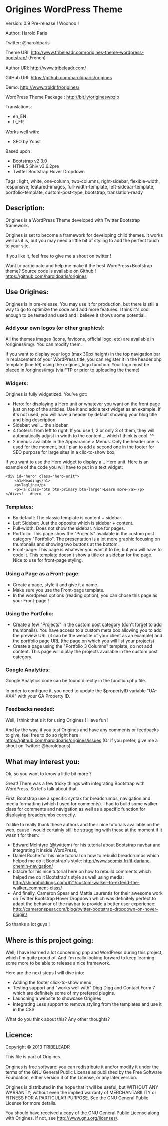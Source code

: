 Origines WordPress Theme
========================

Version: 0.9 Pre-release ! Woohoo !

Author: Harold Paris

Twitter: @haroldparis

Theme URI: http://www.tribeleadr.com/origines-theme-wordpress-bootstrap/ (French)

Author URI: http://www.tribeleadr.com/

GitHub URI: https://github.com/haroldparis/origines

Demo: http://www.trbldr.fr/origines/

WordPress Theme Package : http://bit.ly/origineswpzip

Translations:
- en_EN
- fr_FR

Works well with:
- SEO by Yoast

Based upon :
- Bootstrap v2.3.0
- HTML5 Shiv v3.6.2pre
- Twitter Bootstrap Hover Dropdown

Tags : light, white, one-column, two-columns, right-sidebar, flexible-width, 
responsive, featured-images, full-width-template, left-sidebar-template, 
portfolio-template, custom-post-type, bootstrap, translation-ready

Description:
------------

Origines is a WordPress Theme developed with Twitter Bootstrap framework.

Origines is set to become a framework for developing child themes.
It works well as it is, but you may need a little bit of styling to add
the perfect touch to your site.

If you like it, feel free to give me a shout on twitter !

Want to participate and help me make it the best WordPress+Bootstrap theme?
Source code is available on Github ! https://github.com/haroldparis/origines

Use Origines:
-------------

Origines is in pre-release. You may use it for production, but there is still a 
way to go to optimize the code and add more features. I think it's cool enough to 
be tested and used and I believe it shows some potential.

### Add your own logos (or other graphics):

All the themes images (icons, favicons, official logo, etc) are available in /origines/img/.
You can modify them. 

If you want to display your logo (max 30px height) in the top
navigation bar in replacement of your WordPress title, you can register it in the
header.php template (line 59) using the origines_logo function. 
Your logo must be placed in /origines/img/ (via FTP or prior to
uploading the theme)

### Widgets:

Origines is fully widgetized. You've got:
- Hero: for displaying a Hero unit or whatever you want on the front page just on top
of the articles. Use it and add a text widget as an example. If it's not used, you will 
have a header by default showing your blog title and blog description.
- Sidebar: well... the sidebar.
- 4 footers: from left to right. If you use 1, 2 or only 3 of them, they will 
automatically adjust in width to the content... which I think is cool. ^^
- 2 menus: available in the Appearance > Menus. Only the header one is used for the
moment, but I plan to add a second one in the footer for SEO purpose for large sites
in a clic-to-show box.

If you want to use the Hero widget to display a... Hero unit. Here is an example 
of the code you will have to put in a text widget:

	<div id="hero" class="hero-unit">
		<h1>Heading</h1>
		<p>Tagline</p>
		<p><a class="btn btn-primary btn-large">Learn more</a></p>
	</div><!-- #hero -->

### Templates:

- By default: The classic template is content + sidebar.
- Left Sidebar: Just the opposite which is sidebar + content.
- Full-width: Does not show the sidebar. Nice for pages.
- Portfolio: This page show the "Projects" available in the custom post category "Portfolio".
The presentation is a lot more graphic focusing on thumbnails and showing two buttons at the
bottom.
- Front-page: This page is whatever you want it to be, but you will have to code it. This
template doesn't show a title or a sidebar for the page. Nice to use for front-page styling.

### Using a Page as a Front-page:

- Create a page, style it and give it a name. 
- Make sure you use the Front-page template.
- In the wordpress options (reading option), you can chose this page as your Front-page !

### Using the Portfolio:

- Create a few "Projects" in the custom post category (don't forget to add thumbnails). You
have access to a custom meta box allowing you to add the preview URL (it can be the website of
your client as an example) and the portfolio page URL (the page on which you will list your
projects)
- Create a page using the "Portfolio 3 Columns" template, do not add content. This page will
diplay the projects available in the custom post category.

### Google Analytics:

Google Analytics code can be found directly in the function.php file. 

In order to configure it, you need to update the $propertyID variable "UA-XXX" with your 
GA Property ID.

### Feedbacks needed:

Well, I think that's it for using Origines ! Have fun !

And by the way, if you test Origines and have any comments or feedbacks to give, feel
free to do so right here : https://github.com/haroldparis/origines/issues
(Or if you prefer, give me a shout on Twitter: @haroldparis)

What may interest you:
----------------------

Ok, so you want to know a little bit more ?

Great! There was a few tricky things with integrating Bootstrap with WordPress. So
let's talk about that.

First, Bootstrap use a specific syntax for breadcrumbs, navigation and media formatting
(which I used for comments). I had to build some walker class for comments and navigation 
as well as a specific function for displaying breadcrumbs correctly.

I'd like to really thank these authors and their nice tutorials available on the web,
cause I would certainly still be struggling with these at the moment if it wasn't for
them:
- Edward McIntyre (@twittem) for his tutorial about Bootstrap navbar and integrating it
inside WordPress, 
- Daniel Roche for his nice tutorial on how to rebuild breadcrumbs which helped me do it 
Bootstrap's style: http://www.seomix.fr/fil-dariane-chemin-navigation/
- bitacre for his nice tutorial here on how to rebuild comments which helped me do it
Bootstrap's style as well using media: http://shinraholdings.com/621/custom-walker-to-extend-the-walker_comment-class/
- And finally, Cameron Spear and Mattia Laurentis for their awesome work on Twitter 
Bootstrap Hover Dropdown which was definitely perfect to adapt the behavior of the
navbar to provide a better user experience: http://cameronspear.com/blog/twitter-bootstrap-dropdown-on-hover-plugin/

So thanks a lot guys !

Where is this project going:
----------------------------

Well, I have learned a lot concerning php and WordPress during this project, which I'm
quite proud of. And I'm really looking forward to keep learning some more to be able to
release a nice framework.

Here are the next steps I will dive into:
- Adding the footer click-to-show menu
- Testing support and "works well with" Digg Digg and Contact Form 7 which are
definitely some of my prefered plugins.
- Launching a website to showcase Origines
- Integrating Less support to remove styling from the templates and use it in the CSS

What do you think about this? Any other thoughts?

Licence:
--------

Copyright &copy; 2013 TRIBELEADR

This file is part of Origines.

Origines is free software: you can redistribute it and/or modify
it under the terms of the GNU General Public License as published by
the Free Software Foundation, either version 3 of the License, or
any later version.

Origines is distributed in the hope that it will be useful,
but WITHOUT ANY WARRANTY; without even the implied warranty of
MERCHANTABILITY or FITNESS FOR A PARTICULAR PURPOSE.  See the
GNU General Public License for more details.

You should have received a copy of the GNU General Public License
along with Origines.  If not, see http://www.gnu.org/licenses/.
